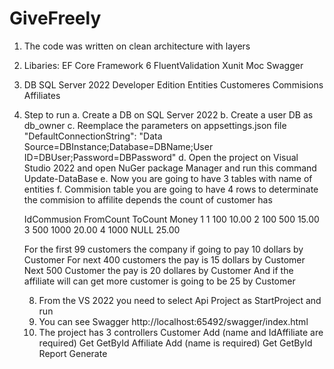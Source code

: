 # GiveFreely

1. The code was written on clean architecture with layers
2. Libaries:
    EF Core
    Framework 6
    FluentValidation
    Xunit
    Moc
    Swagger
4. DB
    SQL Server 2022 Developer Edition
    Entities
       Customeres
       Commisions
       Affiliates
6. Step to run
   a. Create a DB on SQL Server 2022
   b. Create a user DB as db_owner
   c. Reemplace the parameters on appsettings.json file
      "DefaultConnectionString": "Data Source=DBInstance;Database=DBName;User ID=DBUser;Password=DBPassword"
   d. Open the project on Visual Studio 2022 and open NuGer package Manager and run this command
       Update-DataBase
   e. Now you are going to have 3 tables with name of entities
   f. Commision table you are going to have 4 rows to determinate the commision to affilite depends the count of customer has

     IdCommusion	FromCount	ToCount	  Money
        1	          1	      100	      10.00
        2	          100	    500	      15.00
        3	          500	    1000	    20.00
        4	          1000	  NULL	    25.00

     For the first 99 customers the company if going to pay 10 dollars by Customer
     For next 400 customers the pay is 15 dollars by Customer
     Next 500 Customer the pay is 20 dollares by Customer
     And if the affiliate will can get more customer is going to be 25 by Customer

   8. From the VS 2022 you need to select Api Project as StartProject and run
   9. You can see Swagger http://localhost:65492/swagger/index.html
   10. The project has 3 controllers
        Customer
           Add (name and IdAffiliate are required)
           Get
           GetById
       Affiliate
           Add (name is required)
           Get
           GetById
       Report
           Generate
